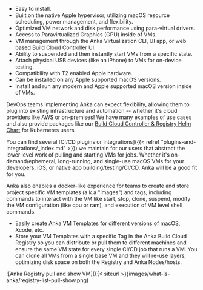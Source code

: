 ---
---

* Easy to install.
* Built on the native Apple hypervisor, utilizing macOS resource scheduling, power management, and flexibility.
* Optimized VM network and disk performance using para-virtual drivers.
* Access to Paravirtualized Graphics (GPU) inside of VMs.
* VM management through the Anka Virtualization CLI, UI app, or web based Build Cloud Controller UI.
* Ability to suspended and then instantly start VMs from a specific state.
* Attach physical USB devices (like an iPhone) to VMs for on-device testing.
* Compatibility with T2 enabled Apple hardware.
* Can be installed on any Apple supported macOS versions.
* Install and run any modern and Apple supported macOS version inside of VMs.

DevOps teams implementing Anka can expect flexibility, allowing them to plug into existing infrastructure and automation -- whether it's cloud providers like AWS or on-premises! We have many examples of use cases and also provide packages like our [Build Cloud Controller & Registry Helm Chart](https://github.com/veertuinc/helm-charts/tree/main/charts/anka-build-cloud) for Kubernetes users.

You can find several [CI/CD plugins or integrations]({{< relref "plugins-and-integrations/_index.md" >}}) we maintain for our users that abstract the lower level work of pulling and starting VMs for jobs. Whether it's on-demand/ephemeral, long-running, and single-use macOS VMs for your developers, iOS, or native app building/testing/CI/CD, Anka will be a good fit for you.

Anka also enables a docker-like experience for teams to create and store project specific VM templates (a.k.a "images") and tags, including commands to interact with the VM like start, stop, clone, suspend, modify the VM configuration (like cpu or ram), and execution of VM level shell commands.

* Easily create Anka VM Templates for different versions of macOS, Xcode, etc.
* Store your VM Templates with a specific Tag in the Anka Build Cloud Registry so you can distribute or pull them to different machines and ensure the same VM state for every single CI/CD job that runs a VM. You can clone all VMs from a single base VM and they will re-use layers, optimizing disk space on both the Registry and Anka Nodes/hosts.

![Anka Registry pull and show VM]({{< siteurl >}}images/what-is-anka/registry-list-pull-show.png)
